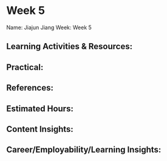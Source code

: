 # Week 5
Name: Jiajun Jiang
Week: Week 5
## Learning Activities & Resources:

## Practical:

## References:

## Estimated Hours:

## Content Insights:

## Career/Employability/Learning Insights:

